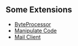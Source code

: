 ## Some Extensions

* [ByteProcessor](ByteProcessor.md)
* [Manipulate Code](ModuleCodeTools.md)
* [Mail Client](MailClient.md)
